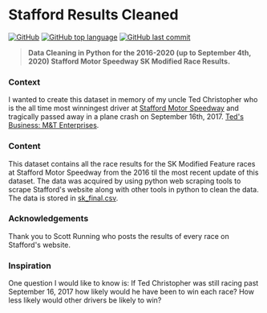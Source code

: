 # Stafford Results Cleaned
[![GitHub](https://img.shields.io/github/license/jacobmannix/stafford-results-cleaned?color=blue)](LICENSE)
[![GitHub top language](https://img.shields.io/github/languages/top/jacobmannix/stafford-results-cleaned)](https://github.com/JacobMannix/stafford-results-cleaned)
[![GitHub last commit](https://img.shields.io/github/last-commit/jacobmannix/stafford-results-cleaned)](https://github.com/JacobMannix/stafford-results-cleaned/commits/master)

> <b> Data Cleaning in Python for the 2016-2020 (up to September 4th, 2020) Stafford Motor Speedway SK Modified Race Results. </b>

### Context

I wanted to create this dataset in memory of my uncle Ted Christopher who is the all time most winningest driver at [Stafford Motor Speedway](https://staffordmotorspeedway.com/skmodified/) and tragically passed away in a plane crash on September 16th, 2017. [Ted's Business: M&T Enterprises](https://www.mandtenterprises.com/). 

### Content

This dataset contains all the race results for the SK Modified Feature races at Stafford Motor Speedway from the 2016 til the most recent update of this dataset. The data was acquired by using python web scraping tools to scrape Stafford's website along with other tools in python to clean the data. The data is stored in [sk_final.csv](https://www.kaggle.com/jmannix3/stafford-motor-speedway-sk-modified-race-results?select=sk_final.csv).

### Acknowledgements

Thank you to Scott Running who posts the results of every race on Stafford's website.

### Inspiration

One question I would like to know is: 
If Ted Christopher was still racing past September 16, 2017 how likely would he have been to win each race?
How less likely would other drivers be likely to win?
